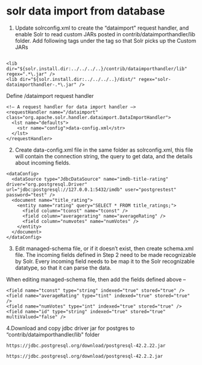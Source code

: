 # solr data import from database 

1. Update solrconfig.xml to create the “dataimport" request handler, and enable Solr to read custom JARs posted in contrib/dataimporthandler/lib folder.
Add following tags under the <config> tag so that Solr picks up the Custom JARs

```

<lib dir="${solr.install.dir:../../../..}/contrib/dataimporthandler/lib" regex=".*\.jar" />
<lib dir="${solr.install.dir:../../../..}/dist/" regex="solr-dataimporthandler-.*\.jar" />

```

Define /dataimport request handler

```
<!– A request handler for data import handler –>
<requestHandler name="/dataimport" class="org.apache.solr.handler.dataimport.DataImportHandler">
  <lst name="defaults">
    <str name="config">data-config.xml</str>
  </lst>
</requestHandler>
```

2. Create data-config.xml file in the same folder as solrconfig.xml, this file will contain the connection string, the query to get data, and the details about incoming fields.

```
<dataConfig>
  <dataSource type="JdbcDataSource" name="imdb-title-rating" driver="org.postgresql.Driver" url="jdbc:postgresql://127.0.0.1:5432/imdb" user="postgrestest" password="test" />
  <document name="title_rating">
    <entity name="rating" query="SELECT * FROM title_ratings;">
      <field column="tconst" name="tconst" />
      <field column="averagerating" name="averageRating" />
      <field column="numvotes" name="numVotes" />
    </entity>
  </document>
</dataConfig>
```

3. Edit managed-schema file, or if it doesn’t exist, then create schema.xml file. The incoming fields defined in Step 2 need to be made recognizable by Solr. Every incoming field needs to be map it to the Solr   recognizable datatype, so that it can parse the data.

When editing managed-schema file, then add the fields defined above –
```
<field name="tconst" type="string" indexed="true" stored="true" />
<field name="averageRating" type="tint" indexed="true" stored="true" />
<field name="numVotes" type="int" indexed="true" stored="true" />
<field name="id" type="string" indexed="true" stored="true" multiValued="false" />
```


4.Download and copy jdbc driver jar for postgres to “contrib/dataimporthandler/lib" folder

```
https://jdbc.postgresql.org/download/postgresql-42.2.22.jar
  
https://jdbc.postgresql.org/download/postgresql-42.2.2.jar
```
